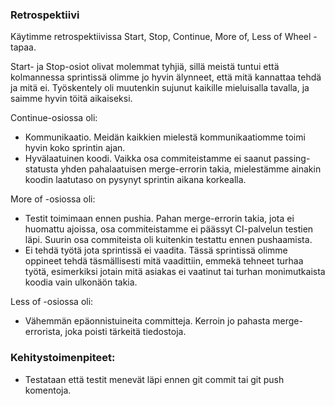 ### Retrospektiivi


Käytimme retrospektiivissa Start, Stop, Continue, More of, Less of Wheel -tapaa.


Start- ja Stop-osiot olivat molemmat tyhjiä, sillä meistä tuntui että kolmannessa sprintissä olimme jo hyvin älynneet, 
että mitä kannattaa tehdä ja mitä ei. Työskentely oli muutenkin sujunut kaikille mieluisalla tavalla, ja saimme hyvin
töitä aikaiseksi.


Continue-osiossa oli:
- Kommunikaatio. Meidän kaikkien mielestä kommunikaatiomme toimi hyvin koko sprintin ajan.
- Hyvälaatuinen koodi. Vaikka osa commiteistamme ei saanut passing-statusta yhden pahalaatuisen merge-errorin takia, 
mielestämme ainakin koodin laatutaso on pysynyt sprintin aikana korkealla.


More of -osiossa oli:
- Testit toimimaan ennen pushia. Pahan merge-errorin takia, jota ei huomattu ajoissa, osa commiteistamme ei päässyt CI-palvelun 
testien läpi. Suurin osa commiteista oli kuitenkin testattu ennen pushaamista.
- Ei tehdä työtä jota sprintissä ei vaadita. Tässä sprintissä olimme oppineet tehdä täsmällisesti mitä vaadittiin, emmekä
tehneet turhaa työtä, esimerkiksi jotain mitä asiakas ei vaatinut tai turhan monimutkaista koodia vain ulkonäön takia.


Less of -osiossa oli:
- Vähemmän epäonnistuineita committeja. Kerroin jo pahasta merge-errorista, joka poisti tärkeitä tiedostoja.


### Kehitystoimenpiteet:


- Testataan että testit menevät läpi ennen git commit tai git push komentoja.
